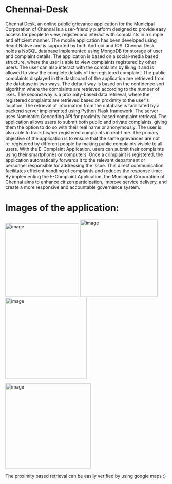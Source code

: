# Chennai-Desk
  Chennai Desk, an online public grievance application for the Municipal Corporation of Chennai is a user-friendly platform designed to provide easy access for people to view, register and interact with complaints in a simple and efficient manner. 
The mobile application has been developed using React Native and is supported by both Android and IOS. Chennai Desk holds a NoSQL database implemented using MongoDB for storage of user and complaint details. The application is based on a social-media based structure, where the user is able to view complaints registered by other users. The user can also interact with the complaints by liking it and is allowed to view the complete details of the registered complaint. The public complaints displayed in the dashboard of the application are retrieved from the database in two ways. The default way is based on the confidence sort algorithm where the complaints are retrieved according to the number of likes. The second way is a proximity-based data retrieval, where the registered complaints are retrieved based on proximity to the user's location. The retrieval of information from the database is facilitated by a backend server implemented using Python Flask framework. The server uses Nominatim Geocoding API for proximity-based complaint retrieval. 
The application allows users to submit both public and private complaints, giving them the option to do so with their real name or anonymously. The user is also able to track his/her registered complaints in real-time. The primary objective of the application is to ensure that the same grievances are not re-registered by different people by making public complaints visible to all users. With the E-Complaint Application. users can submit their complaints using their smartphones or computers. Once a complaint is registered, the application automatically forwards it to the relevant department or personnel responsible for addressing the issue. This direct communication facilitates efficient handling of complaints and reduces the response time: By implementing the E-Complaint Application, the Municipal Corporation of Chennai aims to enhance citizen participation, improve service delivery, and create a more responsive and accountable governance system.

# Images of the application:

<img width="229" alt="image" src="https://github.com/Shrish236/Chennai-Desk/assets/85394223/734652e9-a1c9-4260-ad56-666922e08b1c"> <img width="241" alt="image" src="https://github.com/Shrish236/Chennai-Desk/assets/85394223/d2c08c52-1709-4e91-8513-a3e23bb02fef"> <img width="253" alt="image" src="https://github.com/Shrish236/Chennai-Desk/assets/85394223/67f27059-425a-465f-93ca-5361f125457d">


<img width="266" alt="image" src="https://github.com/Shrish236/Chennai-Desk/assets/85394223/d461fcc1-d692-45cd-bb0a-0e1ec247f615">


The proximity based retrieval can be easily verified by using google maps :)



